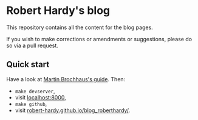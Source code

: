 Robert Hardy's blog
====
This repository contains all the content for the blog pages.

If you wish to make corrections or amendments or suggestions, please do so via
a pull request.


Quick start
----

Have a look at [Martin Brochhaus's guide](http://martinbrochhaus.com/pelican2.html).
Then:

- `make devserver`,
- visit [localhost:8000](http://localhost:8000/),
- `make github`,
- visit [robert-hardy.github.io/blog_roberthardy/](https://robert-hardy.github.io/blog_roberthardy/).
